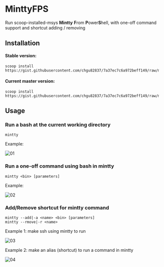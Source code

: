 # MinttyFPS
Run scoop-installed-msys **Mintty** **F**rom **P**ower**S**hell, with one-off command support and shortcut adding / removing

## Installation

#### Stable version:

```
scoop install https://gist.githubusercontent.com/chgu82837/7a37ec7c6a972beff149/raw/minttyFPS.json
```

#### Current master version:

```
scoop install https://gist.githubusercontent.com/chgu82837/7a37ec7c6a972beff149/raw/minttyFPSD.json
```

## Usage

### Run a bash at the current working directory

```
mintty
```

Example:  

![01](https://media.giphy.com/media/26tPd8IiIbVcs5Uu4/giphy.gif)

### Run a one-off command using bash in mintty

```
mintty <bin> [parameters]
```

Example:  

![02](https://media.giphy.com/media/26tPuymluC7ceuqXu/giphy.gif)

### Add/Remove shortcut for mintty command

```
mintty --add|-a <name> <bin> [parameters]
mintty --rmove|-r <name>
```

Example 1: make ssh using mintty to run  

![03](https://media.giphy.com/media/d2ZkvgWicLNigKJy/giphy.gif)

Example 2: make an alias (shortcut) to run a command in mintty  

![04](https://media.giphy.com/media/26tPoMhwgVJinxDqM/giphy.gif)
